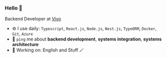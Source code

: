 ### Hello 👋

Backend Developer at [Vivo](https://vivo.com.br/para-voce)

- ⚙️ I use daily: `Typescript`, `React.js`, `Node.js`, `Nest.js`, `TypeORM`, `Docker`, `Git`, `Azure`
- 💬 `ping` me about **backend development**, **systems integration**, **systems architecture**
- 🧙 Working on: English and Stuff 🪄
